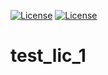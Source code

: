 [![License](https://img.shields.io/github/license/DavidLesnjak/test_lic_1?label)](https://github.com/DavidLesnjak/test_lic_1/blob/main/LICENSE-BSD)
[![License](https://img.shields.io/github/license/DavidLesnjak/test_lic_1?label)](https://github.com/DavidLesnjak/test_lic_1/blob/main/LICENSE-Apache)
# test_lic_1